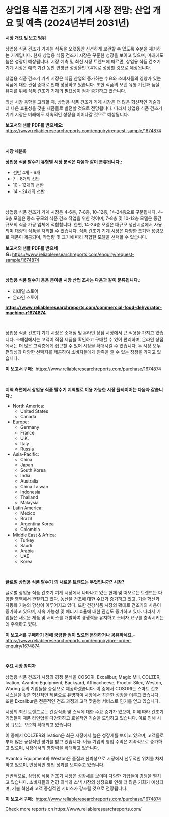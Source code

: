 <p><h1>상업용 식품 건조기 기계 시장 전망: 산업 개요 및 예측 (2024년부터 2031년)</h1></p><p><strong>시장 개요 및 보고 범위</strong></p>
<p><p>상업용 식품 건조기 기계는 식품을 오랫동안 신선하게 보관할 수 있도록 수분을 제거하는 기계입니다. 현재 상업용 식품 건조기 시장은 꾸준한 성장을 보이고 있으며, 미래에도 높은 성장이 예상됩니다. 시장 예측 및 최신 시장 트렌드에 따르면, 상업용 식품 건조기 기계 시장은 예측 기간 동안 연평균 성장율인 7.4%로 성장할 것으로 예상됩니다.</p><p>상업용 식품 건조기 기계 시장은 식품 산업의 증가하는 수요와 소비자들의 영양가 있는 식품에 대한 관심 증대로 인해 성장하고 있습니다. 또한 식품의 오랜 유통 기간과 품질 유지를 위해 식품 건조기 기계의 필요성이 점차 증가하고 있습니다.</p><p>최신 시장 동향을 고려할 때, 상업용 식품 건조기 기계 시장은 더 많은 혁신적인 기술과 더 나은 효율성을 갖춘 제품들로 발전할 것으로 전망됩니다. 따라서 상업용 식품 건조기 기계 시장은 미래에도 지속적인 성장을 이어나갈 것으로 예상됩니다.</p></p>
<p><strong>보고서의 샘플 PDF를 받으세요:</strong> <a href="https://www.reliableresearchreports.com/enquiry/request-sample/1674874">https://www.reliableresearchreports.com/enquiry/request-sample/1674874</a></p>
<p>&nbsp;</p>
<p><strong>시장 세분화</strong></p>
<p><strong>상업용 식품 탈수기 유형별 시장 분석은 다음과 같이 분류됩니다.:</strong></p>
<p><ul><li>선반 4개 - 6개</li><li>7 - 8개의 선반</li><li>10 - 12개의 선반</li><li>14 - 24개의 선반</li></ul></p>
<p>&nbsp;</p>
<p><p>상업용 식품 건조기 기계 시장은 4-6층, 7-8층, 10-12층, 14-24층으로 구분됩니다. 4-6층 모델은 중소 규모의 식품 건조 작업을 위한 것이며, 7-8층 및 10-12층 모델은 중간 규모의 식품 가공 업체에 적합합니다. 한편, 14-24층 모델은 대규모 생산시설에서 사용되며 대량의 식품을 처리할 수 있습니다. 식품 건조기 기계 시장은 다양한 크기와 용량으로 제품이 제공되며, 작업량 및 크기에 따라 적합한 모델을 선택할 수 있습니다.</p></p>
<p><strong>보고서의 샘플 PDF를 받으세요:</strong>&nbsp;<a href="https://www.reliableresearchreports.com/enquiry/request-sample/1674874">https://www.reliableresearchreports.com/enquiry/request-sample/1674874</a></p>
<p>&nbsp;</p>
<p><strong> 상업용 식품 탈수기 응용 분야별 시장 산업 조사는 다음과 같이 분류됩니다.:</strong></p>
<p><ul><li>리테일 스토어</li><li>온라인 스토어</li></ul></p>
<p><strong><a href="https://www.reliableresearchreports.com/commercial-food-dehydrator-machine-r1674874">https://www.reliableresearchreports.com/commercial-food-dehydrator-machine-r1674874</a></strong></p>
<p>&nbsp;</p>
<p><p>상업용 식품 건조기 기계 시장은 소매점 및 온라인 상점 시장에서 큰 적용을 가지고 있습니다. 소매점에서는 고객이 직접 제품을 확인하고 구매할 수 있어 편리하며, 온라인 상점에서는 더 많은 고객층에게 접근할 수 있어 시장을 확대시킬 수 있습니다. 두 시장 모두 편의성과 다양한 선택지를 제공하여 소비자들에게 만족을 줄 수 있는 장점을 가지고 있습니다.</p></p>
<p><strong>이 보고서 구매:</strong>&nbsp; <a href="https://www.reliableresearchreports.com/purchase/1674874">https://www.reliableresearchreports.com/purchase/1674874</a></p>
<p>&nbsp;</p>
<p><strong>지역 측면에서 상업용 식품 탈수기 지역별로 이용 가능한 시장 플레이어는 다음과 같습니다.:</strong></p>
<p><ul>
    <li>
        North America:
        <ul>
            <li>United States</li>
            <li>Canada</li>
        </ul>
    </li>
    <li>
        Europe:
        <ul>
            <li>Germany</li>
            <li>France</li>
            <li>U.K.</li>
            <li>Italy</li>
            <li>Russia</li>
        </ul>
    </li>
    <li>
        Asia-Pacific:
        <ul>
            <li>China</li>
            <li>Japan</li>
            <li>South Korea</li>
            <li>India</li>
            <li>Australia</li>
            <li>China Taiwan</li>
            <li>Indonesia</li>
            <li>Thailand</li>
            <li>Malaysia</li>
        </ul>
    </li>
    <li>
        Latin America:
        <ul>
            <li>Mexico</li>
            <li>Brazil</li>
            <li>Argentina Korea</li>
            <li>Colombia</li>
        </ul>
    </li>
    <li>
        Middle East & Africa:
        <ul>
            <li>Turkey</li>
            <li>Saudi</li>
            <li>Arabia</li>
            <li>UAE</li>
            <li>Korea</li>
        </ul>
    </li>
    </ul></p>
<p>&nbsp;</p>
<p><strong>글로벌 상업용 식품 탈수기 의 새로운 트렌드는 무엇입니까? 시장?</strong></p>
<p><p>글로벌 상업용 식품 건조기 기계 시장에서 나타나고 있는 현재 및 떠오르는 트렌드는 다양한 영역에서 관찰되고 있다. 농산물 건조에 대한 수요가 증가하고 있고, 기술 혁신과 자동화 기능의 향상이 이루어지고 있다. 또한 건강식품 시장의 확대로 건조기의 사용이 증가하고 있으며, 지속 가능성 및 에너지 효율에 대한 관심도 증가하고 있다. 따라서 기업들은 새로운 제품 및 서비스를 개발하여 경쟁력을 유지하고 소비자 요구를 충족시키는데 주력하고 있다.</p></p>
<p><strong>이 보고서를 구매하기 전에 궁금한 점이 있으면 문의하거나 공유하세요.</strong>- <a href="https://www.reliableresearchreports.com/enquiry/pre-order-enquiry/1674874">https://www.reliableresearchreports.com/enquiry/pre-order-enquiry/1674874</a></p>
<p>&nbsp;</p>
<p><strong>주요 시장 참여자</strong></p>
<p><p>상업용 식품 건조기 시장의 경쟁 분석을 COSORI, Excalibur, Magic Mill, COLZER, Ivation, Avantco Equipment, Backyard, Affinacheese, Proctor Silex, Weston, Waring 등의 기업들을 중심으로 제공하겠습니다. 이 중에서 COSORI는 스마트 건조 시스템을 갖춘 혁신적인 제품으로 유명하며 시장에서 꾸준한 성장을 이루고 있습니다. 또한 Excalibur은 전문적인 건조 과정과 고객 맞춤형 서비스로 인기를 얻고 있습니다. </p><p>시장의 최신 트렌드로는 건강식품 및 스낵에 대한 수요 증가가 있으며, 이에 따라 건조기 기업들이 제품 라인업을 다양화하고 효율적인 기술을 도입하고 있습니다. 이로 인해 시장 규모는 꾸준히 확대되고 있습니다.</p><p>이 중에서 COLZER와 Ivation은 최근 시장에서 높은 성장세를 보이고 있으며, 고객들로부터 많은 긍정적인 평가를 받고 있습니다. 이들 기업의 영업 수익은 지속적으로 증가하고 있으며, 시장에서의 영향력을 확대하고 있습니다. </p><p>Avantco Equipment와 Weston은 품질과 신뢰성으로 시장에서 선두적인 위치를 차지하고 있으며, 안정적인 영업 성과를 보여주고 있습니다. </p><p>전반적으로, 상업용 식품 건조기 시장은 성장세를 보이며 다양한 기업들이 경쟁을 펼치고 있습니다. 소비자들의 건강 의식과 스낵 시장의 성장으로 인해 더 많은 기회가 예상되며, 기술 혁신과 고객 중심적인 서비스가 강조될 것으로 전망됩니다.</p></p>
<p><strong>이 보고서 구매:</strong>&nbsp;&nbsp;<a href="https://www.reliableresearchreports.com/purchase/1674874">https://www.reliableresearchreports.com/purchase/1674874</a></p>
<p>Check more reports on https://www.reliableresearchreports.com/</p>